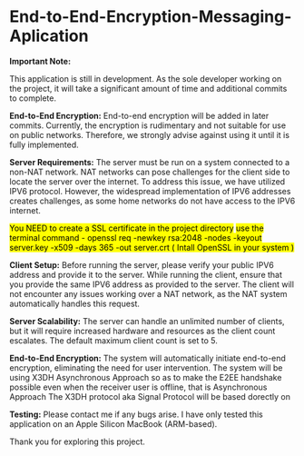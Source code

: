 # End-to-End-Encryption-Messaging-Aplication
**Important Note:**

This application is still in development. As the sole developer working on the project, it will take a significant amount of time and additional commits to complete.

**End-to-End Encryption:**
End-to-end encryption will be added in later commits. Currently, the encryption is rudimentary and not suitable for use on public networks. Therefore, we strongly advise against using it until it is fully implemented.

**Server Requirements:**
The server must be run on a system connected to a non-NAT network. NAT networks can pose challenges for the client side to locate the server over the internet. To address this issue, we have utilized IPV6 protocol. However, the widespread implementation of IPV6 addresses creates challenges, as some home networks do not have access to the IPV6 internet.

<mark>You NEED to create a SSL certificate in the project directory</mark>
<mark>use the terminal command - openssl req -newkey rsa:2048 -nodes -keyout server.key -x509 -days 365 -out server.crt ( Intall OpenSSL in your system )</mark>

**Client Setup:**
Before running the server, please verify your public IPV6 address and provide it to the server. While running the client, ensure that you provide the same IPV6 address as provided to the server. The client will not encounter any issues working over a NAT network, as the NAT system automatically handles this request.

**Server Scalability:**
The server can handle an unlimited number of clients, but it will require increased hardware and resources as the client count escalates. The default maximum client count is set to 5.

**End-to-End Encryption:**
The system will automatically initiate end-to-end encryption, eliminating the need for user intervention.
The system will be using X3DH Asynchronous Approach so as to make the E2EE handshake possible even when the receiver user is offline, that is Asynchronous Approach
The X3DH protocol aka Signal Protocol will be based dorectly on 

**Testing:**
Please contact me if any bugs arise. I have only tested this application on an Apple Silicon MacBook (ARM-based).

Thank you for exploring this project.
